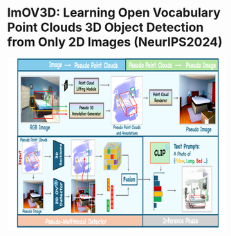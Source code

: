 # ImOV3D: Learning Open Vocabulary Point Clouds 3D Object Detection from Only 2D Images (NeurIPS2024)

 <p align="center"> <img src='img/pipe6.png' align="center" height="400px"> </p>

 
